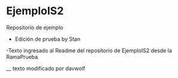 # EjemploIS2
Repositorio de ejemplo 

- Edición de prueba by Stan

-Texto ingresado al Readme del repositorio de EjemploIS2 desde la RamaPrueba

__ texto modificado por davwolf

